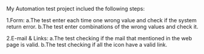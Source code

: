 My Automation test project inclued the following steps:  

1.Form:
a.The test enter each time one wrong value and check if the system return error. 
b.The test enter combinations of the wrong values and check it.

2.E-mail & Links:
a.The test checking if the mail that mentioned in the web page is valid.
b.The test checking if all the icon have a valid link.
